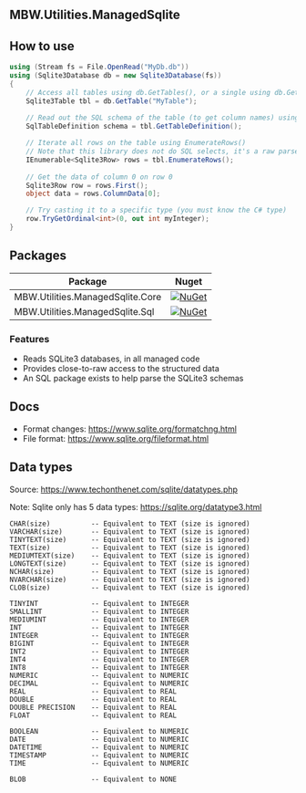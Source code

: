 ## MBW.Utilities.ManagedSqlite

## How to use

```csharp
using (Stream fs = File.OpenRead("MyDb.db"))
using (Sqlite3Database db = new Sqlite3Database(fs))
{
    // Access all tables using db.GetTables(), or a single using db.GetTable("name")
    Sqlite3Table tbl = db.GetTable("MyTable");
    
    // Read out the SQL schema of the table (to get column names) using the MBW.Utilities.ManagedSqlite.Sql package
    SqlTableDefinition schema = tbl.GetTableDefinition();

    // Iterate all rows on the table using EnumerateRows()
    // Note that this library does not do SQL selects, it's a raw parser
    IEnumerable<Sqlite3Row> rows = tbl.EnumerateRows();
    
    // Get the data of column 0 on row 0
    Sqlite3Row row = rows.First();
    object data = rows.ColumnData[0];

    // Try casting it to a specific type (you must know the C# type)
    row.TryGetOrdinal<int>(0, out int myInteger);
}
```

## Packages

| Package | Nuget |
| ------------- |:-------------:|
| MBW.Utilities.ManagedSqlite.Core | [![NuGet](https://img.shields.io/nuget/v/MBW.Utilities.ManagedSqlite.Core.svg)](https://www.nuget.org/packages/MBW.Utilities.ManagedSqlite.Core) |
| MBW.Utilities.ManagedSqlite.Sql | [![NuGet](https://img.shields.io/nuget/v/MBW.Utilities.ManagedSqlite.Sql.svg)](https://www.nuget.org/packages/MBW.Utilities.ManagedSqlite.Sql) |

### Features

* Reads SQLite3 databases, in all managed code
* Provides close-to-raw access to the structured data
* An SQL package exists to help parse the SQLite3 schemas

## Docs
* Format changes: https://www.sqlite.org/formatchng.html
* File format: https://www.sqlite.org/fileformat.html

## Data types
Source: https://www.techonthenet.com/sqlite/datatypes.php

Note: Sqlite only has 5 data types: https://sqlite.org/datatype3.html

```
CHAR(size)			-- Equivalent to TEXT (size is ignored)
VARCHAR(size)		-- Equivalent to TEXT (size is ignored)
TINYTEXT(size)		-- Equivalent to TEXT (size is ignored)
TEXT(size)			-- Equivalent to TEXT (size is ignored)
MEDIUMTEXT(size)	-- Equivalent to TEXT (size is ignored)
LONGTEXT(size)		-- Equivalent to TEXT (size is ignored)
NCHAR(size)			-- Equivalent to TEXT (size is ignored)
NVARCHAR(size)		-- Equivalent to TEXT (size is ignored)
CLOB(size)			-- Equivalent to TEXT (size is ignored)
```

```
TINYINT				-- Equivalent to INTEGER
SMALLINT			-- Equivalent to INTEGER
MEDIUMINT			-- Equivalent to INTEGER
INT					-- Equivalent to INTEGER
INTEGER				-- Equivalent to INTEGER
BIGINT				-- Equivalent to INTEGER
INT2				-- Equivalent to INTEGER
INT4				-- Equivalent to INTEGER
INT8				-- Equivalent to INTEGER
NUMERIC				-- Equivalent to NUMERIC
DECIMAL				-- Equivalent to NUMERIC
REAL				-- Equivalent to REAL
DOUBLE				-- Equivalent to REAL
DOUBLE PRECISION	-- Equivalent to REAL
FLOAT				-- Equivalent to REAL
```

```
BOOLEAN				-- Equivalent to NUMERIC
DATE				-- Equivalent to NUMERIC
DATETIME			-- Equivalent to NUMERIC
TIMESTAMP			-- Equivalent to NUMERIC
TIME				-- Equivalent to NUMERIC
```

```
BLOB				-- Equivalent to NONE
```
